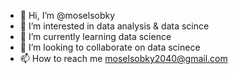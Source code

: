 - 👋 Hi, I’m @moselsobky
- 👀 I’m interested in data analysis & data scince 
- 🌱 I’m currently learning data science
- 💞️ I’m looking to collaborate on data scinece
- 📫 How to reach me moselsobky2040@gmail.com

<!---
moselsobky/moselsobky is a ✨ special ✨ repository because its `README.md` (this file) appears on your GitHub profile.
You can click the Preview link to take a look at your changes.
--->
